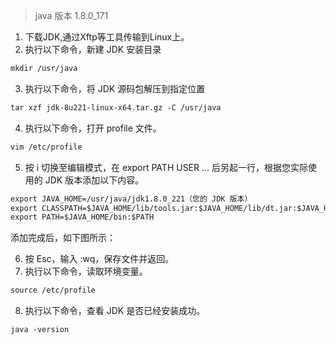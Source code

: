 > java 版本 1.8.0_171

1. 下载JDK,通过Xftp等工具传输到Linux上。
2. 执行以下命令，新建 JDK 安装目录

```markdown
mkdir /usr/java
```

3. 执行以下命令，将 JDK 源码包解压到指定位置

```markdown
tar xzf jdk-8u221-linux-x64.tar.gz -C /usr/java
```

4. 执行以下命令，打开 profile 文件。

```markdown
vim /etc/profile
```

5. 按 i 切换至编辑模式，在 export PATH USER ... 后另起一行，根据您实际使用的 JDK 版本添加以下内容。

```markdown
export JAVA_HOME=/usr/java/jdk1.8.0_221（您的 JDK 版本）
export CLASSPATH=$JAVA_HOME/lib/tools.jar:$JAVA_HOME/lib/dt.jar:$JAVA_HOME/lib
export PATH=$JAVA_HOME/bin:$PATH
```

添加完成后，如下图所示：

6. 按 Esc，输入 :wq，保存文件并返回。
7. 执行以下命令，读取环境变量。

```markdown
source /etc/profile
```

8. 执行以下命令，查看 JDK 是否已经安装成功。

```markdown
java -version
```


